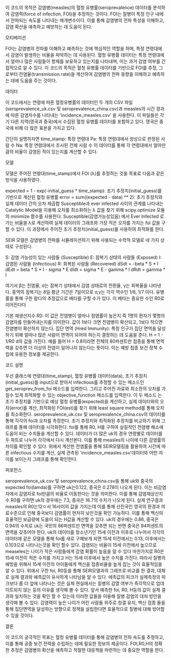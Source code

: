 이 코드의 목적은 감염병(measles)의 혈청 유병률(seroprevalence) 데이터를 분석하여 감염력(force of infection, FOI)을 추정하는 것이다. FOI는 질병이 특정 인구 내에서 전파되는 속도를 나타내는 매개변수이다. 이를 통해 감염병의 전파 특성을 이해하고, 감염 확산을 예측하고 예방하는 데 도움이 된다.

모티베이션

FOI는 감염병의 전파를 이해하고 예측하는 것에 핵심적인 역할을 하며, 특정 연령대에서 감염이 발생하는 비율을 파악하는 데 사용된다. 
혈청 유병률 데이터는 특정 연령대에서 얼마나 많은 사람들이 항체를 보유하고 있는지를 나타내며, 이는 과거 감염 여부를 간접적으로 알 수 있다.
이 코드의 목적은 혈청 유병률 데이터를 기반으로 FOI를 추정, 그로부터 전염율(transmission rate)을 계산하여 감염병의 전파 동향을 이해하고 예측하는 데에 도움을 주는 것이다.



데이터

이 코드에서는 연령에 따른 혈청유병률의 데이터인 두 개의 CSV 파일(seroprevalence_uk.csv 및 seroprevalence_china.csv)과 measles의 시간 경과에 따른 감염자수를 나타내는 'incidence_measles.csv' 을 사용한다. 
이 파일들은 각기 다른 지역(영국과 중국)에서 수집된 혈청 유병률 데이터를 포함하고 있다. 
영국은 중국에 비해 더 많은 표본을 가지고 있다.

간단히 설명하자면
time_stamp: 특정 연령대
Pa: 특정 연령대에서 양성으로 판정된 사람 수
Na: 특정 연령대에서 조사된 전체 사람 수
이 데이터를 통해 각 연령대에서 얼마만큼의 비율이 감염된 적이 있는지를 계산할 수 있다.



모델

모델은 주어진 연령대(time_stamp)에서 FOI (λ)를 추정하는 것을 목표로 다음과 같은 방식을 사용하였다.

expected = 1 - exp(-initial_guess * time_stamp): 초기 추정치(initial_guess)를 기반으로 계산된 혈청 유병률
error = sum((expected - data) ** 2): 초기 추정치와 실제 데이터 간의 오차 제곱합
Susceptible과 ever infected 사이의 관계를 나타내는 Catalytic Model을 이용해 오차를 최소화하는 λ 값을 찾기 위해 scipy.optimize 모듈의 minimize 함수를 사용한다.
Susceptible(감염가능성있음) 에서 Ever Infected 로 가는 비율을 λ로 계산하여 실제 데이터의 그래프와 가장 적은 오차를 가지는 foi 값을 구할 수 있다.
이 과정에서 주어진 초기 추정치(initial_guess)를 사용하여 최적화를 한다.

SEIR 모델은 감염병의 전파를 시뮬레이션하기 위해 사용되는 수학적 모델로 네 가지 상태로 구성된다.

S: 감염 가능성이 있는 사람들 (Susceptible)
E: 잠복기 상태의 사람들 (Exposed)
I: 감염된 사람들 (Infectious)
R: 회복된 사람들 (Recovered)
dSdt = -beta * S * I 
dEdt = beta * S * I  - sigma * E
dIdt = sigma * E - gamma * I
dRdt = gamma * I

여기서 β는 전염율, σ는 잠복기 상태에서 감염 상태로의 전환율,  γ는 회복율을 나타낸다.
홍역의 잠복기는 8일 평균 기간은 7일이므로  σ,γ는 각각 역수인 1/8, 1/7 이다.
유병률을 통해 구한 람다의 추정값으로 베타를 구할 수가 있다. 이 베타는 중요한 수인 R0로 이어진다다

기본 재생산지수 R0: 이 값은 전염병이 얼마나 점염률이 높은지 즉 1명의 환자가 몇명의 감염자를 만들어내는지를 의미한다. 값이 1보다 크면 전염병이 확산되고, 1보다 작으면 전염병이 확산하지 않는다.
집단 면역 (Hred Immunity):  특정 인구가 집단 면역을 달성하기 위해 얼마나 많은 사람이 면역이 되어야 하는지 결정하는 데 도움을 준다. 
H = 1 - 1/R0 d의 값을 가진다. 예를 들어 H = 0.8이라면 전체의 80퍼센트만 접종을 통해 면역력을 갖추면 더 이상의 전염이 일어나지 않는다는 뜻이다. 이는 예방 접종 보건 정책 수립에 유용한 정보를 제공한다. 



코드 설명

우선 클래스에 연령대(time_stamp), 혈청 유병률 데이터(data), 초기 추정치(initial_guess)를 input으로 받아서 infectious를 추정할 수 있는 메소드인 get_seroprev_from_foi 메소드를 입력한다.
그리고 주어진 자료와 최소한의 오차를 가질수 있게 최적화할 수 있는 objective_function 메소드를 입력한다.
이 두 메소드 는 초기 추정치를 기반으로 예상 혈청 유병률(expected)을 계산하고, 실제 데이터와의 오차(error)를 계산, 최적화된 FOI(est)를 찾기 위해 least square method를 통해 오차를 최소화한다.
seroprevalence_uk.csv 및 seroprevalence_china.csv의 데이터를  통해 각각의 foi과 오차를 측정한다.
초기 추정치와 최적화된 추정치를 비교하기 위해 그래프를 통해 데이터를 시각화한다.
foi를 통해 R0, H를 구하여 실질적인 전염병 해소에 도움이 되는 수치들을 계산할 수 있다.
데이터가 더 많은 uk의 경우 연령별로 데이터를 두 파트로 나누어 각각에서 다시 계산본다. 이를 통해 measles의 나이에 다른 감염률의 차이를 확인할 수 있다.
위에서 계산한 전염률을 통해 SEIR모델링을 활용하여 시간에 따른 infectious 수치를 계산, 실제 관측된 'incidence_measles.csv'데이터와 어떤 차이를 보이는지 그래프를 통해 확인한다.

퍼포먼스 

seroprevalence_uk.csv 및 seroprevalence_china.csv을 통해 uk와 중국의 expected foi(lamda)를 구하면 uk는0.122, 중국은 0.278이 나오게 된다. 이는 비감염자에서 감염자로 foi만큼의 비율로 이동한다는 것을 의미한다. 
이를 통해 감염재상산지수 R0를 구하면 uk의 경우에는 7.3, 중국은 16.7의 수치가 나오게 된다. 실제 연구결과 measles의 R0는12ㅇ서 16사이의 값을 가지는데 이를 통해 선진국인 영국의 환경과 의료수준으로 인해 중국보다 감염률이 현저히 낮은것을 확인 가능하다.
이를 통해 백신의 효율적인 보급량에 도움이 되는 H값을 계산할 수 있다. uk의 경우에는 0.86, 중국은 0.94의 수치로 uk는 국민의 86퍼센트만 면역을 갖추면 되는 반면 중국은 94퍼센트의 면역을 갖추어야 한다.
uk의 데이터를 청소년기인 15세 이전과 이후로 나누어서 각각의 데이터에 같은 모델을 통해 foi를 새로 구해보게 되면 15세 이전에서는 0.13, 이후에서는 0.103으로 나타나는것을 확인 할수 있다. 감염되는 비율이 15세 이전에서 높으므로 measeles는 나이가 적은 사람들에게 감염 확률이 높음을 알 수 있다 마찬가지로 R0은 15세 이전이 적은 수치를 가지고  H는 15세 이후에서 높은 수치를 가진다. 따라서 질병의 예방을 위해서 15세 이전의 아이들에게 백신을 접종비율을 높게 잡는 것이 효율적임을 알 수 있다.
위에서 구한 foi, R0등을 통해 SEIR모델과의 그래프로 비교를 한 결과, 대체로 실제 결과와 예측값이 유사하게 나타남을 알 수 있다. 
에측값의 피크가 실제측정의 피크보다 좀 더 앞에 나타나는 것은 실제 현실에서는 질병의 감열 여부가 즉각적으로 업데이트되지 않는 등의 이유를 생각해 볼 수 있다. 
앞서 예측한 foi, R0, H등의 값이 실제 결과와 일치하는 것을 확인 할 수 있는데 이러한 값들을 이용해 질병 감염의 대처 방안을 생각해 볼 수 있다. 
감염력이 높은 나이가 어린 사람들 위주로 청결 유지, 백신 접종 들을 통해 집단면역을 달성하는 방향으로 정책을 설립한다면 효율적으로 질병에 대해 방어할수 있을 것이다.


결론

이 코드의 궁극적인 목표는 혈청 유병률 데이터를 통해 감염병의 전파 속도를 추정하고, 이를 통해 공중 보건 전략을 수립하는 데에 필요한 정보의 제공이다. FOI,R0,H의 정확한 추정은 감염병의 확산을 예측하고 적절한 대응책을 마련하는 데 중요한 역할을 한다.
